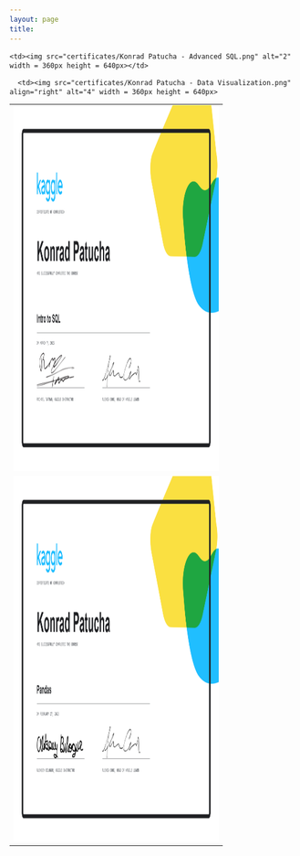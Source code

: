 ```yaml
---
layout: page
title: 
---
```

<table>
  <tr>
    <td> <img src="certificates/Konrad Patucha - Intro to SQL.png"  alt="1" width = 360px height = 640px ></td>

    <td><img src="certificates/Konrad Patucha - Advanced SQL.png" alt="2" width = 360px height = 640px></td>
   </tr> 
   <tr>
      <td><img src="certificates/Konrad Patucha - Pandas.png" alt="3" width = 360px height = 640px></td>

      <td><img src="certificates/Konrad Patucha - Data Visualization.png" align="right" alt="4" width = 360px height = 640px>
  </td>
  </tr>
</table>
